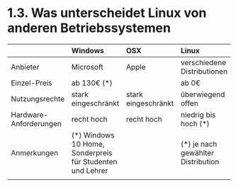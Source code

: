# 1.3. Was unterscheidet Linux von anderen Betriebssystemen

|  | Windows | OSX | Linux |
| :--- | :--- | :--- | :--- |
| Anbieter | Microsoft | Apple | verschiedene Distributionen |
| Einzel-Preis | ab 130€ \(\*\) |  | ab 0€ |
| Nutzungsrechte | stark eingeschränkt | stark eingeschränkt | überwiegend offen |
| Hardware-Anforderungen | recht hoch | recht hoch | niedrig bis hoch \(\*\) |
| Anmerkungen | \(\*\) Windows 10 Home, Sonderpreis für Studenten und Lehrer |  | \(\*\) je nach gewählter Distribution |
|  |  |  |  |



